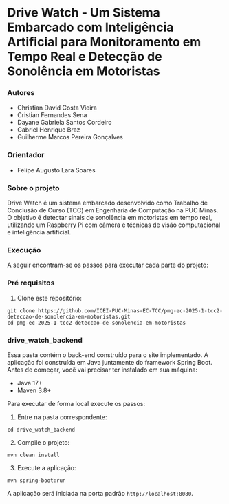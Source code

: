 # Drive Watch - Um Sistema Embarcado com Inteligência Artificial para Monitoramento em Tempo Real e Detecção de Sonolência em Motoristas

### Autores
- Christian David Costa Vieira
- Cristian Fernandes Sena
- Dayane Gabriela Santos Cordeiro
- Gabriel Henrique Braz
- Guilherme Marcos Pereira Gonçalves

### Orientador
- Felipe Augusto Lara Soares

### Sobre o projeto
Drive Watch é um sistema embarcado desenvolvido como Trabalho de Conclusão de Curso (TCC) em Engenharia de Computação na PUC Minas. O objetivo é detectar sinais de sonolência em motoristas em tempo real, utilizando um Raspberry Pi com câmera e técnicas de visão computacional e inteligência artificial.

### Execução
A seguir encontram-se os passos para executar cada parte do projeto:

### Pré requisitos
1. Clone este repositório:
```
git clone https://github.com/ICEI-PUC-Minas-EC-TCC/pmg-ec-2025-1-tcc2-deteccao-de-sonolencia-em-motoristas.git
cd pmg-ec-2025-1-tcc2-deteccao-de-sonolencia-em-motoristas
```

### drive_watch_backend
Essa pasta contém o back-end construído para o site implementado. A aplicação foi construída em Java juntamente do framework Spring Boot.
Antes de começar, você vai precisar ter instalado em sua máquina:
* Java 17+
* Maven 3.8+

Para executar de forma local execute os passos:

1. Entre na pasta correspondente:
```
cd drive_watch_backend
```

2. Compile o projeto:
```
mvn clean install
```

3. Execute a aplicação:
```
mvn spring-boot:run
```

A aplicação será iniciada na porta padrão `http://localhost:8080`.
